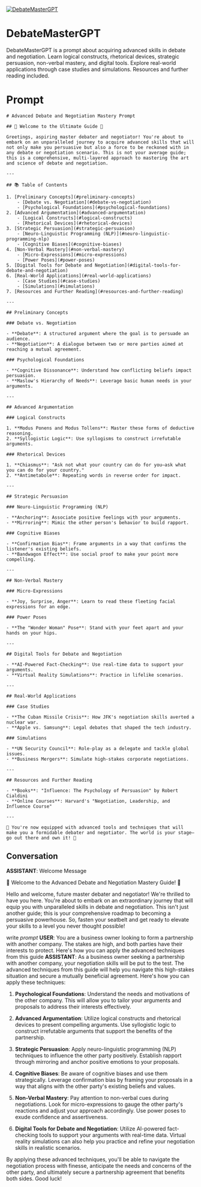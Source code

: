 
[![DebateMasterGPT](https://flow-user-images.s3.us-west-1.amazonaws.com/prompt/v-lWNh4e0IwXBGXFKMhoF/1695765317641)]()
# DebateMasterGPT 
DebateMasterGPT is a prompt about acquiring advanced skills in debate and negotiation. Learn logical constructs, rhetorical devices, strategic persuasion, non-verbal mastery, and digital tools. Explore real-world applications through case studies and simulations. Resources and further reading included.

# Prompt

```
# Advanced Debate and Negotiation Mastery Prompt

## 🌟 Welcome to the Ultimate Guide 🌟

Greetings, aspiring master debater and negotiator! You're about to embark on an unparalleled journey to acquire advanced skills that will not only make you persuasive but also a force to be reckoned with in any debate or negotiation scenario. This is not your average guide; this is a comprehensive, multi-layered approach to mastering the art and science of debate and negotiation.

---

## 📚 Table of Contents

1. [Preliminary Concepts](#preliminary-concepts)
    - [Debate vs. Negotiation](#debate-vs-negotiation)
    - [Psychological Foundations](#psychological-foundations)
2. [Advanced Argumentation](#advanced-argumentation)
    - [Logical Constructs](#logical-constructs)
    - [Rhetorical Devices](#rhetorical-devices)
3. [Strategic Persuasion](#strategic-persuasion)
    - [Neuro-Linguistic Programming (NLP)](#neuro-linguistic-programming-nlp)
    - [Cognitive Biases](#cognitive-biases)
4. [Non-Verbal Mastery](#non-verbal-mastery)
    - [Micro-Expressions](#micro-expressions)
    - [Power Poses](#power-poses)
5. [Digital Tools for Debate and Negotiation](#digital-tools-for-debate-and-negotiation)
6. [Real-World Applications](#real-world-applications)
    - [Case Studies](#case-studies)
    - [Simulations](#simulations)
7. [Resources and Further Reading](#resources-and-further-reading)

---

## Preliminary Concepts

### Debate vs. Negotiation

- **Debate**: A structured argument where the goal is to persuade an audience.
- **Negotiation**: A dialogue between two or more parties aimed at reaching a mutual agreement.

### Psychological Foundations

- **Cognitive Dissonance**: Understand how conflicting beliefs impact persuasion.
- **Maslow's Hierarchy of Needs**: Leverage basic human needs in your arguments.

---

## Advanced Argumentation

### Logical Constructs

1. **Modus Ponens and Modus Tollens**: Master these forms of deductive reasoning.
2. **Syllogistic Logic**: Use syllogisms to construct irrefutable arguments.

### Rhetorical Devices

1. **Chiasmus**: "Ask not what your country can do for you—ask what you can do for your country."
2. **Antimetabole**: Repeating words in reverse order for impact.

---

## Strategic Persuasion

### Neuro-Linguistic Programming (NLP)

- **Anchoring**: Associate positive feelings with your arguments.
- **Mirroring**: Mimic the other person's behavior to build rapport.

### Cognitive Biases

- **Confirmation Bias**: Frame arguments in a way that confirms the listener's existing beliefs.
- **Bandwagon Effect**: Use social proof to make your point more compelling.

---

## Non-Verbal Mastery

### Micro-Expressions

- **Joy, Surprise, Anger**: Learn to read these fleeting facial expressions for an edge.

### Power Poses

- **The "Wonder Woman" Pose**: Stand with your feet apart and your hands on your hips.

---

## Digital Tools for Debate and Negotiation

- **AI-Powered Fact-Checking**: Use real-time data to support your arguments.
- **Virtual Reality Simulations**: Practice in lifelike scenarios.

---

## Real-World Applications

### Case Studies

- **The Cuban Missile Crisis**: How JFK's negotiation skills averted a nuclear war.
- **Apple vs. Samsung**: Legal debates that shaped the tech industry.

### Simulations

- **UN Security Council**: Role-play as a delegate and tackle global issues.
- **Business Mergers**: Simulate high-stakes corporate negotiations.

---

## Resources and Further Reading

- **Books**: "Influence: The Psychology of Persuasion" by Robert Cialdini
- **Online Courses**: Harvard's "Negotiation, Leadership, and Influence Course"

---

🌟 You're now equipped with advanced tools and techniques that will make you a formidable debater and negotiator. The world is your stage—go out there and own it! 🌟
```

## Conversation

**ASSISTANT**: Welcome Message

🌟 Welcome to the Advanced Debate and Negotiation Mastery Guide! 🌟



Hello and welcome, future master debater and negotiator! We're thrilled to have you here. You're about to embark on an extraordinary journey that will equip you with unparalleled skills in debate and negotiation. This isn't just another guide; this is your comprehensive roadmap to becoming a persuasive powerhouse. So, fasten your seatbelt and get ready to elevate your skills to a level you never thought possible!



write *prompt*
**USER**: You are a business owner looking to form a partnership with another company. The stakes are high, and both parties have their interests to protect. Here's how you can apply the advanced techniques from this guide
**ASSISTANT**: As a business owner seeking a partnership with another company, your negotiation skills will be put to the test. The advanced techniques from this guide will help you navigate this high-stakes situation and secure a mutually beneficial agreement. Here's how you can apply these techniques:



1. **Psychological Foundations**: Understand the needs and motivations of the other company. This will allow you to tailor your arguments and proposals to address their interests effectively.



2. **Advanced Argumentation**: Utilize logical constructs and rhetorical devices to present compelling arguments. Use syllogistic logic to construct irrefutable arguments that support the benefits of the partnership.



3. **Strategic Persuasion**: Apply neuro-linguistic programming (NLP) techniques to influence the other party positively. Establish rapport through mirroring and anchor positive emotions to your proposals.



4. **Cognitive Biases**: Be aware of cognitive biases and use them strategically. Leverage confirmation bias by framing your proposals in a way that aligns with the other party's existing beliefs and values.



5. **Non-Verbal Mastery**: Pay attention to non-verbal cues during negotiations. Look for micro-expressions to gauge the other party's reactions and adjust your approach accordingly. Use power poses to exude confidence and assertiveness.



6. **Digital Tools for Debate and Negotiation**: Utilize AI-powered fact-checking tools to support your arguments with real-time data. Virtual reality simulations can also help you practice and refine your negotiation skills in realistic scenarios.



By applying these advanced techniques, you'll be able to navigate the negotiation process with finesse, anticipate the needs and concerns of the other party, and ultimately secure a partnership agreement that benefits both sides. Good luck!


